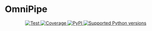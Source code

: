 # OmniPipe

<p align="center">
<a href="https://github.com/sk8997/pipeline-optimizer/actions?query=workflow%3ATests+event%3Apush+branch%3Amain" target="_blank">
    <img src="https://github.com/sk8997/pipeline-optimizer/actions/workflows/test.yaml/badge.svg?branch=main&event=push" alt="Test">
</a>
<a href="https://codecov.io/gh/sk8997/pipeline-optimizer" target="_blank">
    <img src="https://img.shields.io/codecov/c/github/sk8997/pipeline-optimizer?color=%2334D058" alt="Coverage">
</a>
<a href="https://pypi.org/project/pipeline-optimizer/" target="_blank">
    <img alt="PyPI" src="https://img.shields.io/pypi/v/pipeline-optimizer?color=%2334D058&label=pypi%20package" alt="Package version">
</a>
<a href="https://pypi.org/project/pipeline-optimizer/" target="_blank">
    <img src="https://img.shields.io/pypi/pyversions/pipeline-optimizer?color=%2334D058" alt="Supported Python versions">
</a>
</p>
